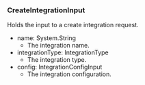 ### CreateIntegrationInput
Holds the input to a create integration request.

- name: System.String
  - The integration name.
- integrationType: IntegrationType
  - The integration type.
- config: IntegrationConfigInput
  - The integration configuration.
